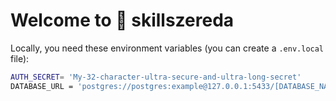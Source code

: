 # Welcome to 💯 skillszereda

Locally, you need these environment variables (you can create a `.env.local` file):

```bash
AUTH_SECRET= 'My-32-character-ultra-secure-and-ultra-long-secret'
DATABASE_URL = 'postgres://postgres:example@127.0.0.1:5433/[DATABASE_NAME]'
```
